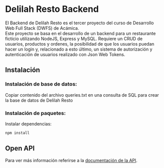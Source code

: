 # Delilah Resto Backend

El Backend de Delilah Resto es el tercer proyecto del curso de Desarrollo Web Full Stack (DWFS) de Acámica.  
Este proyecto se basa en el desarrollo de un backend para un restaurante ficticio utilizando NodeJS, Express y MySQL. Requiere un CRUD de usuarios, productos y ordenes, la posibilidad de que los usuarios puedan hacer un login y, relacionado a esto último, un sistema de autorización y autenticación de usuarios realizado con Json Web Tokens. 

## Instalación
### Instalación de base de datos:
Copiar contenido del archivo queries.txt en una consulta de SQL para crear la base de datos de Delilah Resto

### Instalación de paquetes:
Instalar dependencias:

```bash
npm install
```


## Open API
Para ver más información referirse a la [documentación de la API](https://swagger.io/).
